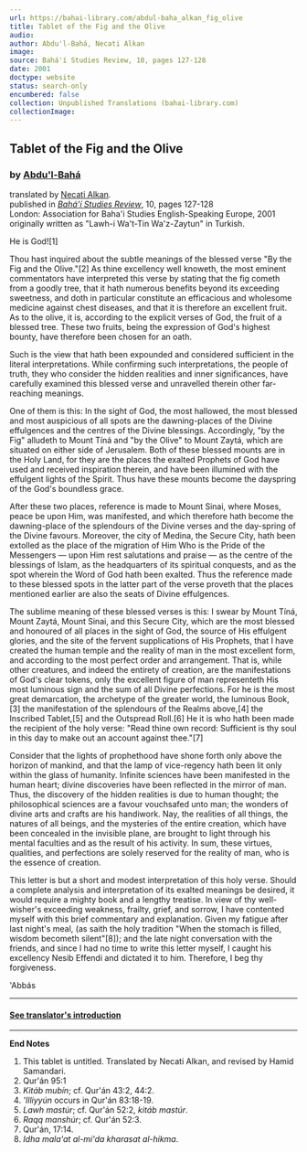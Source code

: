```yaml
---
url: https://bahai-library.com/abdul-baha_alkan_fig_olive
title: Tablet of the Fig and the Olive
audio: 
author: Abdu'l-Bahá, Necati Alkan
image: 
source: Bahá'í Studies Review, 10, pages 127-128
date: 2001
doctype: website
status: search-only
encumbered: false
collection: Unpublished Translations (bahai-library.com)
collectionImage: 
---
```



## Tablet of the Fig and the Olive

### by [Abdu'l-Bahá](https://bahai-library.com/author/Abdu'l-Bahá)

translated by [Necati Alkan](https://bahai-library.com/author/Necati%20Alkan).  
published in [_Bahá'í Studies Review_](https://bahai-library.com/series/BSR), 10, pages 127-128  
London: Association for Baha'i Studies English-Speaking Europe, 2001  
originally written as "Lawh-i Wa't-Tin Wa'z-Zaytun" in Turkish.


He is God!\[1\]

Thou hast inquired about the subtle meanings of the blessed verse "By the Fig and the Olive."\[2\] As thine excellency well knoweth, the most eminent commentators have interpreted this verse by stating that the fig cometh from a goodly tree, that it hath numerous benefits beyond its exceeding sweetness, and doth in particular constitute an efficacious and wholesome medicine against chest diseases, and that it is therefore an excellent fruit. As to the olive, it is, according to the explicit verses of God, the fruit of a blessed tree. These two fruits, being the expression of God's highest bounty, have therefore been chosen for an oath.

Such is the view that hath been expounded and considered sufficient in the literal interpretations. While confirming such interpretations, the people of truth, they who consider the hidden realities and inner significances, have carefully examined this blessed verse and unravelled therein other far-reaching meanings.

One of them is this: In the sight of God, the most hallowed, the most blessed and most auspicious of all spots are the dawning-places of the Divine effulgences and the centres of the Divine blessings. Accordingly, "by the Fig" alludeth to Mount Tíná and "by the Olive" to Mount Zaytá, which are situated on either side of Jerusalem. Both of these blessed mounts are in the Holy Land, for they are the places the exalted Prophets of God have used and received inspiration therein, and have been illumined with the effulgent lights of the Spirit. Thus have these mounts become the dayspring of the God's boundless grace.

After these two places, reference is made to Mount Sinai, where Moses, peace be upon Him, was manifested, and which therefore hath become the dawning-place of the splendours of the Divine verses and the day-spring of the Divine favours. Moreover, the city of Medina, the Secure City, hath been extolled as the place of the migration of Him Who is the Pride of the Messengers — upon Him rest salutations and praise — as the centre of the blessings of Islam, as the headquarters of its spiritual conquests, and as the spot wherein the Word of God hath been exalted. Thus the reference made to these blessed spots in the latter part of the verse proveth that the places mentioned earlier are also the seats of Divine effulgences.

The sublime meaning of these blessed verses is this: I swear by Mount Tíná, Mount Zaytá, Mount Sinai, and this Secure City, which are the most blessed and honoured of all places in the sight of God, the source of His effulgent glories, and the site of the fervent supplications of His Prophets, that I have created the human temple and the reality of man in the most excellent form, and according to the most perfect order and arrangement. That is, while other creatures, and indeed the entirety of creation, are the manifestations of God's clear tokens, only the excellent figure of man representeth His most luminous sign and the sum of all Divine perfections. For he is the most great demarcation, the archetype of the greater world, the luminous Book,\[3\] the manifestation of the splendours of the Realms above,\[4\] the Inscribed Tablet,\[5\] and the Outspread Roll.\[6\] He it is who hath been made the recipient of the holy verse: "Read thine own record: Sufficient is thy soul in this day to make out an account against thee."\[7\]

Consider that the lights of prophethood have shone forth only above the horizon of mankind, and that the lamp of vice-regency hath been lit only within the glass of humanity. Infinite sciences have been manifested in the human heart; divine discoveries have been reflected in the mirror of man. Thus, the discovery of the hidden realities is due to human thought; the philosophical sciences are a favour vouchsafed unto man; the wonders of divine arts and crafts are his handiwork. Nay, the realities of all things, the natures of all beings, and the mysteries of the entire creation, which have been concealed in the invisible plane, are brought to light through his mental faculties and as the result of his activity. In sum, these virtues, qualities, and perfections are solely reserved for the reality of man, who is the essence of creation.

This letter is but a short and modest interpretation of this holy verse. Should a complete analysis and interpretation of its exalted meanings be desired, it would require a mighty book and a lengthy treatise. In view of thy well-wisher's exceeding weakness, frailty, grief, and sorrow, I have contented myself with this brief commentary and explanation. Given my fatigue after last night's meal, (as saith the holy tradition "When the stomach is filled, wisdom becometh silent"\[8\]); and the late night conversation with the friends, and since I had no time to write this letter myself, I caught his excellency Nesib Effendi and dictated it to him. Therefore, I beg thy forgiveness.

'Abbás

  

* * *

#### [See translator's introduction](http://bahai-library.com/alkan_fig_olive)

* * *

  
**End Notes**

1.  This tablet is untitled. Translated by Necati Alkan, and revised by Hamid Samandari.
2.  Qur'án 95:1
3.  _Kitáb mubín_; cf. Qur'án 43:2, 44:2.
4.  _'Illiyyún_ occurs in Qur'án 83:18-19.
5.  _Lawh mastúr_; cf. Qur'án 52:2, _kitáb mastúr_.
6.  _Raqq manshúr_; cf. Qur'án 52:3.
7.  Qur'án, 17:14.
8.  _Idha mala'at al-mi'da kharasat al-hikma_.